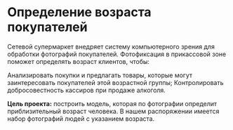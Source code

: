 # Определение возраста покупателей 

Сетевой супермаркет внедряет систему компьютерного зрения для обработки фотографий покупателей. Фотофиксация в прикассовой зоне поможет определять возраст клиентов, чтобы:

Анализировать покупки и предлагать товары, которые могут заинтересовать покупателей этой возрастной группы;
Контролировать добросовестность кассиров при продаже алкоголя.

**Цель проекта:**
построить модель, которая по фотографии определит приблизительный возраст человека.
В нашем распоряжении имеется набор фотографий людей с указанием возраста.
